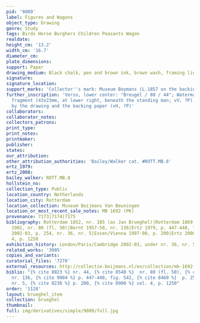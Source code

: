 ```yaml
---
pid: '9809'
label: Figures and Wagons
object_type: Drawing
genre: Study
tags: Birds Horse Burghers Children Peasants Wagon
realdate: 
height_cm: '13.2'
width_cm: '16.7'
diameter_cm: 
plate_dimensions: 
support: Paper
drawing_medium: Black chalk, pen and brown ink, brown wash, framing lines in pencil
signature: 
signature_location: 
support_marks: 'Collector''s mark: Museum Boymans (L.1857 on the backing)'
further_inscription: 'Verso, lower center: "Breugel / 80 / 44"; Watermark: unidentifiable
  fragment (43x23mm, at lower right, beneath the standing man; vV, ?P), the view obscured
  by the drawing and the backing paper (vH, ?P)'
collaborators: 
collaborator_notes: 
collectors_patrons: 
print_type: 
print_notes: 
printmaker: 
publisher: 
states: 
our_attribution: 
other_attribution_authorities: 'Bailey/Walker cat. #ROTT.MB.8'
ertz_1979: 
ertz_2008: 
bailey_walker: ROTT.MB.8
hollstein_no: 
collection_type: Public
location_country: Netherlands
location_city: Rotterdam
location_collection: Museum Boijmans Van Beuningen
location_or_most_recent_sale_notes: MB 1692 (PK)
provenance: 7173|7174|7175
bibliography: Rotterdam 1852, nr. 185 (as Jan Brueghel)|Rotterdam 1869, nr. 44|Rotterdam
  1901, nr. 80 (fl. 50)|Bernt 1957-58, nr. 136|Ertz 1979, p. 447-448, fig. 542|London/Paris/Cambridge
  2002-03, p. 254, nr. 36, nr. 5|Essen/Vienna 1997-98, p. 200|Ertz 2008-2010, vol.
  4, p. 1250
exhibition_history: London/Paris/Cambridge 2002-03, under nr. 36, nr. 5
related_works: '3005'
copies_and_variants: 
curatorial_files: '7278'
external_resources: http://collectie.boijmans.nl/en/collection/mb-1692-(pk)
biblio: "{% cite 8023 %} nr. 44, {% cite 8540 %}  nr. 80 (fl. 50), {% cite 8436 %}
  nr. 136, {% cite 9004 %} p. 447-448, fig. 542, {% cite 8460 %}  p. 254, nr. 36,
  nr. 5, {% cite 8236 %} p. 200, {% cite 8900 %} vol. 4, p. 1250"
order: '1128'
layout: brueghel_item
collection: brueghel
thumbnail: 
full: img/derivatives/simple/9809/full.jpg
---
```

